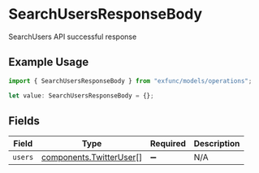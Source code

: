 # SearchUsersResponseBody

SearchUsers API successful response

## Example Usage

```typescript
import { SearchUsersResponseBody } from "exfunc/models/operations";

let value: SearchUsersResponseBody = {};
```

## Fields

| Field                                                              | Type                                                               | Required                                                           | Description                                                        |
| ------------------------------------------------------------------ | ------------------------------------------------------------------ | ------------------------------------------------------------------ | ------------------------------------------------------------------ |
| `users`                                                            | [components.TwitterUser](../../models/components/twitteruser.md)[] | :heavy_minus_sign:                                                 | N/A                                                                |